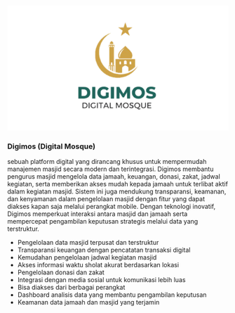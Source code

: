 ![Logo Digimos](./public/images/logoDigimos.png)

### Digimos (Digital Mosque) 
sebuah platform digital yang dirancang khusus untuk mempermudah manajemen masjid secara modern dan terintegrasi. Digimos membantu pengurus masjid mengelola data jamaah, keuangan, donasi, zakat, jadwal kegiatan, serta memberikan akses mudah kepada jamaah untuk terlibat aktif dalam kegiatan masjid. Sistem ini juga mendukung transparansi, keamanan, dan kenyamanan dalam pengelolaan masjid dengan fitur yang dapat diakses kapan saja melalui perangkat mobile. Dengan teknologi inovatif, Digimos memperkuat interaksi antara masjid dan jamaah serta mempercepat pengambilan keputusan strategis melalui data yang terstruktur.


- Pengelolaan data masjid terpusat dan terstruktur
- Transparansi keuangan dengan pencatatan transaksi digital
- Kemudahan pengelolaan jadwal kegiatan masjid
- Akses informasi waktu sholat akurat berdasarkan lokasi
- Pengelolaan donasi dan zakat
- Integrasi dengan media sosial untuk komunikasi lebih luas
- Bisa diakses dari berbagai perangkat
- Dashboard analisis data yang membantu pengambilan keputusan
- Keamanan data jamaah dan masjid yang terjamin
